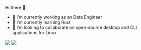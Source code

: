 Hi there 👋
- 🔭 I’m currently working as an Data Engineer 
- 🌱 I’m currently learning Rust
- 👯 I’m looking to collaborate on open-source desktop and CLI applications for Linux

<img align="center" src="https://github-readme-stats.vercel.app/api/top-langs?username=annaleighsmith&theme=onedark"/>
<img align="center" src="https://github-readme-stats.vercel.app/api/wakatime?username=annasmith97&theme=onedark&lineheight=50"/>

